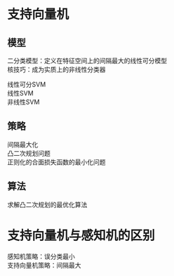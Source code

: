# 支持向量机

## 模型

二分类模型：定义在特征空间上的间隔最大的线性可分模型  
核技巧：成为实质上的非线性分类器  

线性可分SVM  
线性SVM  
非线性SVM  

## 策略

间隔最大化  
凸二次规划问题  
正则化的合面损失函数的最小化问题  

## 算法

求解凸二次规划的最优化算法

# 支持向量机与感知机的区别

感知机策略：误分类最小   
支持向量机策略：间隔最大  